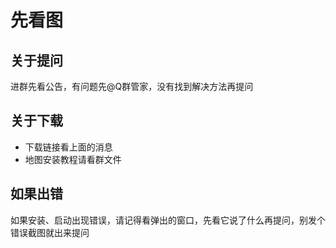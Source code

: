 # 先看图
## 关于提问
进群先看公告，有问题先@Q群管家，没有找到解决方法再提问
## 关于下载
- 下载链接看上面的消息  
- 地图安装教程请看群文件
## 如果出错
如果安装、启动出现错误，请记得看弹出的窗口，先看它说了什么再提问，别发个错误截图就出来提问